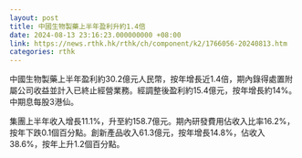 ```yaml
---
layout: post
title: 中國生物製藥上半年盈利升約1.4倍
date: 2024-08-13 23:16:23.000000000 +08:00
link: https://news.rthk.hk/rthk/ch/component/k2/1766056-20240813.htm
categories: rthk
---
```


中國生物製藥上半年盈利約30.2億元人民幣，按年增長近1.4倍，期內錄得處置附屬公司收益並計入已終止經營業務。經調整後盈利約15.4億元，按年增長約14%。中期息每股3港仙。

集團上半年收入增長11.1%，升至約158.7億元。期內研發費用佔收入比率16.2%，按年下跌0.1個百分點。創新產品收入61.3億元，按年增長14.8%，佔收入38.6%，按年上升1.2個百分點。
